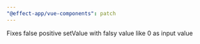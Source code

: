 ```yaml
---
"@effect-app/vue-components": patch
---
```


Fixes false positive setValue with falsy value like 0 as input value
